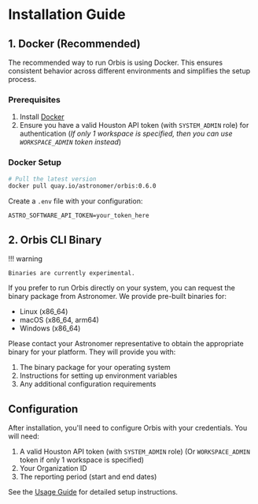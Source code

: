 # Installation Guide

## 1. Docker (Recommended)


The recommended way to run Orbis is using Docker. This ensures consistent behavior across different environments and simplifies the setup process.

### Prerequisites

1. Install [Docker](https://docs.docker.com/get-docker/)
2. Ensure you have a valid Houston API token (with `SYSTEM_ADMIN` role) for authentication
   (_If only 1 workspace is specified, then you can use `WORKSPACE_ADMIN` token instead_)

### Docker Setup

```bash
# Pull the latest version
docker pull quay.io/astronomer/orbis:0.6.0
```

Create a `.env` file with your configuration:

```
ASTRO_SOFTWARE_API_TOKEN=your_token_here
```


## 2. Orbis CLI Binary

!!! warning

    Binaries are currently experimental.

If you prefer to run Orbis directly on your system, you can request the binary package from Astronomer. We provide pre-built binaries for:

- Linux (x86_64)
- macOS (x86_64, arm64)
- Windows (x86_64)

Please contact your Astronomer representative to obtain the appropriate binary for your platform. They will provide you with:

1. The binary package for your operating system
2. Instructions for setting up environment variables
3. Any additional configuration requirements

## Configuration

After installation, you'll need to configure Orbis with your credentials. You will need:

1. A valid Houston API token (with `SYSTEM_ADMIN` role) (Or `WORKSPACE_ADMIN` token if only 1 workspace is specified)
2. Your Organization ID
3. The reporting period (start and end dates)

See the [Usage Guide](usage/software_usage.md) for detailed setup instructions.

